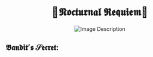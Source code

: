 <h1 align="center">🌙𝕹𝖔𝖈𝖙𝖚𝖗𝖓𝖆𝖑 𝕽𝖊𝖖𝖚𝖎𝖊𝖒🌙</h1>
<p align="center">
  <img src="https://github.com/not-ares00/not-ares00/blob/main/test.jpg?raw=true" alt="Image Description" />
</p>

<h2>𝕭𝖆𝖓𝖉𝖎𝖙’𝖘 𝒮𝖊𝖈𝖗𝖊𝖙:</h2>
